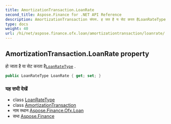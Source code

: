 ```yaml
---
title: AmortizationTransaction.LoanRate
second_title: Aspose.Finance for .NET API Reference
description: AmortizationTransaction संपत्त. ह जत है य सेट करत हैLoanRateType .
type: docs
weight: 40
url: /hi/net/aspose.finance.ofx.loan/amortizationtransaction/loanrate/
---
```

## AmortizationTransaction.LoanRate property

हो जाता है या सेट करता है[`LoanRateType`](../../../aspose.finance.ofx/loanratetype/) .

```csharp
public LoanRateType LoanRate { get; set; }
```

### यह सभी देखें

* class [LoanRateType](../../../aspose.finance.ofx/loanratetype/)
* class [AmortizationTransaction](../)
* नाम स्थान [Aspose.Finance.Ofx.Loan](../../amortizationtransaction/)
* सभा [Aspose.Finance](../../../)


